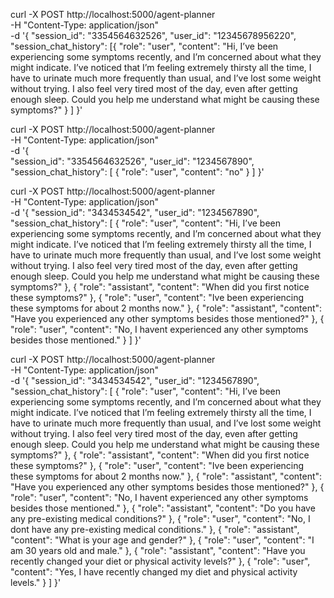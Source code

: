 
curl -X POST http://localhost:5000/agent-planner \
     -H "Content-Type: application/json" \
     -d '{
           "session_id": "3354564632526",
           "user_id": "12345678956220",
           "session_chat_history": [{
                "role": "user",
                "content": "Hi, I’ve been experiencing some symptoms recently, and I’m concerned about what they might indicate. I’ve noticed that I’m feeling extremely thirsty all the time, I have to urinate much more frequently than usual, and I’ve lost some weight without trying. I also feel very tired most of the day, even after getting enough sleep. Could you help me understand what might be causing these symptoms?"
            }
            ]
         }'



curl -X POST http://localhost:5000/agent-planner \
     -H "Content-Type: application/json" \
     -d '{                
           "session_id": "3354564632526",
           "user_id": "1234567890",
           "session_chat_history": [
             {
               "role": "user",
               "content": "no"
             }
           ]
         }'


curl -X POST http://localhost:5000/agent-planner \
     -H "Content-Type: application/json" \
     -d '{
           "session_id": "3434534542",
           "user_id": "1234567890",
           "session_chat_history": [
             {
               "role": "user",
               "content": "Hi, I’ve been experiencing some symptoms recently, and I’m concerned about what they might indicate. I’ve noticed that I’m feeling extremely thirsty all the time, I have to urinate much more frequently than usual, and I’ve lost some weight without trying. I also feel very tired most of the day, even after getting enough sleep. Could you help me understand what might be causing these symptoms?"
             },
             {
               "role": "assistant",
               "content": "When did you first notice these symptoms?"
             },
             {
               "role": "user",
               "content": "Ive been experiencing these symptoms for about 2 months now."
             },
             {
               "role": "assistant",
               "content": "Have you experienced any other symptoms besides those mentioned?"
             },
             {
               "role": "user",
               "content": "No, I havent experienced any other symptoms besides those mentioned."
             }
           ]
         }'



curl -X POST http://localhost:5000/agent-planner \
     -H "Content-Type: application/json" \
     -d '{
           "session_id": "3434534542",
           "user_id": "1234567890",
           "session_chat_history": [
             {
               "role": "user",
               "content": "Hi, I’ve been experiencing some symptoms recently, and I’m concerned about what they might indicate. I’ve noticed that I’m feeling extremely thirsty all the time, I have to urinate much more frequently than usual, and I’ve lost some weight without trying. I also feel very tired most of the day, even after getting enough sleep. Could you help me understand what might be causing these symptoms?"
             },
             {
               "role": "assistant",
               "content": "When did you first notice these symptoms?"
             },
             {
               "role": "user",
               "content": "Ive been experiencing these symptoms for about 2 months now."
             },
             {
               "role": "assistant",
               "content": "Have you experienced any other symptoms besides those mentioned?"
             },
             {
               "role": "user",
               "content": "No, I havent experienced any other symptoms besides those mentioned."
             },
             {
               "role": "assistant",
               "content": "Do you have any pre-existing medical conditions?"
             },
             {
               "role": "user",
               "content": "No, I dont have any pre-existing medical conditions."
             },
             {
               "role": "assistant",
               "content": "What is your age and gender?"
             },
             {
               "role": "user",
               "content": "I am 30 years old and male."
             },
             {
               "role": "assistant",
               "content": "Have you recently changed your diet or physical activity levels?"
             },
             {
               "role": "user",
               "content": "Yes, I have recently changed my diet and physical activity levels."
             }
           ]
         }'